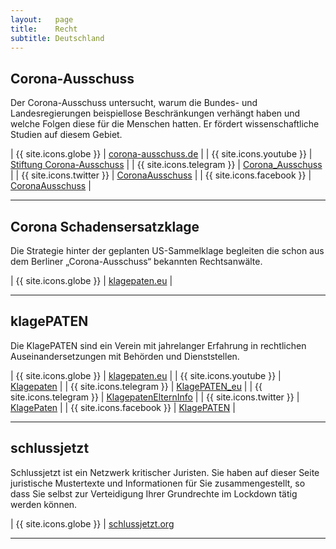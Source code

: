 ```yaml
---
layout:   page
title:    Recht
subtitle: Deutschland
---
```


## Corona-Ausschuss

Der Corona-Ausschuss untersucht, warum die Bundes- und Landesregierungen beispiellose Beschränkungen verhängt haben und welche Folgen diese für die Menschen hatten. Er fördert wissenschaftliche Studien auf diesem Gebiet.

| {{ site.icons.globe }}    | [corona-ausschuss.de](https://corona-ausschuss.de/) |
| {{ site.icons.youtube }}  | [Stiftung Corona-Ausschuss](https://www.youtube.com/channel/UCYcno3d4fvSvUWGOvoJelUg) |
| {{ site.icons.telegram }} | [Corona_Ausschuss](https://t.me/Corona_Ausschuss) |
| {{ site.icons.twitter }}  | [CoronaAusschuss](https://twitter.com/CoronaAusschuss) |
| {{ site.icons.facebook }} | [CoronaAusschuss](https://www.facebook.com/CoronaAusschuss/) |

---

## Corona Schadensersatzklage

Die Strategie hinter der geplanten US-Sammelklage begleiten die schon aus dem Berliner „Corona-Ausschuss“ bekannten Rechtsanwälte.

| {{ site.icons.globe }}    | [klagepaten.eu](https://www.corona-schadensersatzklage.de/) |

---

## klagePATEN

Die KlagePATEN sind ein Verein mit jahrelanger Erfahrung in rechtlichen Auseinandersetzungen mit Behörden und Dienststellen. 

| {{ site.icons.globe }}    | [klagepaten.eu](https://klagepaten.eu/) |
| {{ site.icons.youtube }}  | [Klagepaten](https://www.youtube.com/channel/UCYEQ0YTNq-YEVopX9OFYifQ//) |
| {{ site.icons.telegram }} | [KlagePATEN_eu](https://t.me/KlagePATEN_eu) |
| {{ site.icons.telegram }} | [KlagepatenElternInfo](https://t.me/KlagepatenElternInfo) |
| {{ site.icons.twitter }}  | [KlagePaten](https://twitter.com/KlagePaten) |
| {{ site.icons.facebook }} | [KlagePATEN](https://www.facebook.com/KlagePATEN) |

---

## schlussjetzt

Schlussjetzt ist ein Netzwerk kritischer Juristen. Sie haben auf dieser Seite juristische Mustertexte und Informationen für Sie zusammengestellt, so dass Sie selbst zur Verteidigung Ihrer Grundrechte im Lockdown tätig werden können.

| {{ site.icons.globe }}    | [schlussjetzt.org](http://schlussjetzt.org/)

---
